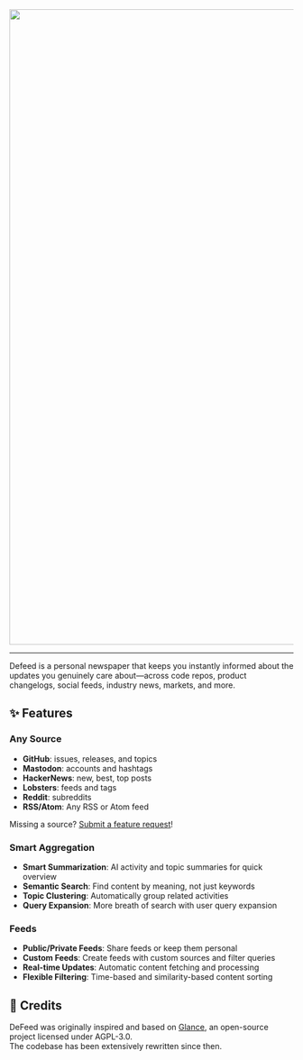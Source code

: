 <div align="center">

<img width="1968" height="1128" alt="Frame 4" src="https://github.com/user-attachments/assets/5314cbd2-b6bc-4af4-ae29-4f73a953b96e" />

</div>

---

Defeed is a personal newspaper that keeps you instantly informed about the updates you genuinely care about—across code repos, product changelogs, social feeds, industry news, markets, and more.

## ✨ Features

### **Any Source**
- **GitHub**: issues, releases, and topics
- **Mastodon**: accounts and hashtags
- **HackerNews**: new, best, top posts
- **Lobsters**: feeds and tags
- **Reddit**: subreddits
- **RSS/Atom**: Any RSS or Atom feed

Missing a source? [Submit a feature request](https://github.com/defeed/defeed/issues/new?labels=enhancement&template=feature_request.md)!

### **Smart Aggregation**
- **Smart Summarization**: AI activity and topic summaries for quick overview
- **Semantic Search**: Find content by meaning, not just keywords  
- **Topic Clustering**: Automatically group related activities
- **Query Expansion**: More breath of search with user query expansion

### **Feeds**
- **Public/Private Feeds**: Share feeds or keep them personal
- **Custom Feeds**: Create feeds with custom sources and filter queries
- **Real-time Updates**: Automatic content fetching and processing
- **Flexible Filtering**: Time-based and similarity-based content sorting


## 🙏 Credits

DeFeed was originally inspired and based on [Glance](https://github.com/glanceapp/glance), an open-source project licensed under AGPL-3.0.  
The codebase has been extensively rewritten since then.
